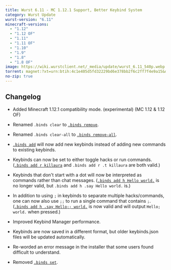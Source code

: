 ```yaml
---
title: Wurst 6.11 - MC 1.12.1 Support, Better Keybind System
category: Wurst Update
wurst-version: "6.11"
minecraft-versions:
  - "1.12"
  - "1.12 OF"
  - "1.11"
  - "1.11 OF"
  - "1.10"
  - "1.9"
  - "1.8"
  - "1.8 OF"
image: https://wiki.wurstclient.net/_media/update/wurst_6.11_540p.webp
torrent: magnet:?xt=urn:btih:4c1e405d5fd32229bd6e378bb2f6c2ff7f4e9a15&dn=Wurst%206.11&tr=udp%3a%2f%2ftracker.opentrackr.org%3a1337%2fannounce&tr=udp%3a%2f%2f9.rarbg.com%3a2810%2fannounce&tr=udp%3a%2f%2fopen.tracker.cl%3a1337%2fannounce&tr=udp%3a%2f%2ftracker.openbittorrent.com%3a6969%2fannounce&tr=udp%3a%2f%2fexodus.desync.com%3a6969%2fannounce&tr=http%3a%2f%2ftracker.openbittorrent.com%3a80%2fannounce&tr=http%3a%2f%2fopenbittorrent.com%3a80%2fannounce&tr=udp%3a%2f%2fwww.torrent.eu.org%3a451%2fannounce&tr=udp%3a%2f%2ftracker.torrent.eu.org%3a451%2fannounce&tr=udp%3a%2f%2ftracker.tiny-vps.com%3a6969%2fannounce&tr=udp%3a%2f%2fretracker.lanta-net.ru%3a2710%2fannounce&tr=udp%3a%2f%2fopen.stealth.si%3a80%2fannounce&tr=udp%3a%2f%2ftracker1.bt.moack.co.kr%3a80%2fannounce&tr=udp%3a%2f%2ftracker.pomf.se%3a80%2fannounce&tr=udp%3a%2f%2ftracker.moeking.me%3a6969%2fannounce&tr=udp%3a%2f%2ftracker.dler.org%3a6969%2fannounce&tr=udp%3a%2f%2fretracker.netbynet.ru%3a2710%2fannounce&tr=udp%3a%2f%2fopentor.org%3a2710%2fannounce&tr=udp%3a%2f%2fexplodie.org%3a6969%2fannounce
no-zip: true
---
```

## Changelog

- Added Minecraft 1.12.1 compatibility mode. (experimental) (MC 1.12 & 1.12 OF)

- Renamed `.binds clear` to [`.binds remove`](https://wiki.wurstclient.net/cmd/binds).

- Renamed `.binds clear-all` to [`.binds remove-all`](https://wiki.wurstclient.net/cmd/binds).

- [`.binds add`](https://wiki.wurstclient.net/cmd/binds) will now add new keybinds instead of adding new commands to existing keybinds.

- Keybinds can now be set to either toggle hacks or run commands. ([`.binds add r killaura`](https://wiki.wurstclient.net/cmd/binds) and `.binds add r .t killaura` are both valid.)

- Keybinds that don't start with a dot will now be interpreted as commands rather than chat messages. ([`.binds add h Hello world.`](https://wiki.wurstclient.net/cmd/binds) is no longer valid, but `.binds add h .say Hello world.` is.)

- In addition to using `;` in keybinds to separate multiple hacks/commands, one can now also use `;;` to run a single command that contains `;`. ([`.binds add h .say Hello;; world.`](https://wiki.wurstclient.net/cmd/binds) is now valid and will output `Hello; world.` when pressed.)

- Improved Keybind Manager performance.

- Keybinds are now saved in a different format, but older keybinds.json files will be updated automatically.

- Re-worded an error message in the installer that some users found difficult to understand.

- Removed [`.binds set`](https://wiki.wurstclient.net/cmd/binds).
